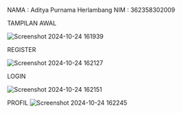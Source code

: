 NAMA : Aditya Purnama Herlambang
NIM  : 362358302009





TAMPILAN AWAL

![Screenshot 2024-10-24 161939](https://github.com/user-attachments/assets/91a3a738-2bd3-4d47-818b-2b7fa8a7b3d7)


REGISTER

![Screenshot 2024-10-24 162127](https://github.com/user-attachments/assets/084738c4-b907-4e0a-b8e0-262eaea7493b)


LOGIN

![Screenshot 2024-10-24 162151](https://github.com/user-attachments/assets/cdd5c32d-94ee-481e-84f5-f5b2a8ed4523)


PROFIL
![Screenshot 2024-10-24 162245](https://github.com/user-attachments/assets/73779d15-4f8b-4a42-80db-c26d86ee9b67)


